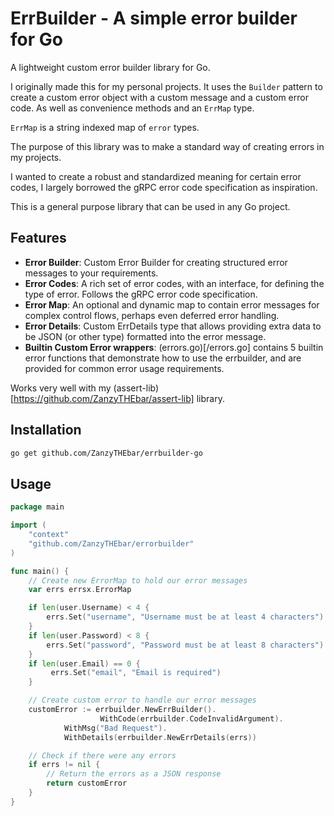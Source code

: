 # ErrBuilder - A simple error builder for Go

A lightweight custom error builder library for Go.

I originally made this for my personal projects. It uses the `Builder` pattern to create a custom error object with a custom message and a custom error code. As well as convenience methods and an `ErrMap` type. 

`ErrMap` is a string indexed map of `error` types.

The purpose of this library was to make a standard way of creating errors in my projects. 

I wanted to create a robust and standardized meaning for certain error codes, I largely borrowed the gRPC error code specification as inspiration.

This is a general purpose library that can be used in any Go project.

## Features

- **Error Builder**: Custom Error Builder for creating structured error messages to your requirements.
- **Error Codes**: A rich set of error codes, with an interface, for defining the type of error. Follows the gRPC error code specification.
- **Error Map**: An optional and dynamic map to contain error messages for complex control flows, perhaps even deferred error handling.
- **Error Details**: Custom ErrDetails type that allows providing extra data to be JSON (or other type) formatted into the error message.
- **Builtin Custom Error wrappers**: (errors.go)[/errors.go] contains 5 builtin error functions that demonstrate how to use the errbuilder, and are provided for common error usage requirements.

Works very well with my (assert-lib)[https://github.com/ZanzyTHEbar/assert-lib] library.

## Installation

```bash
go get github.com/ZanzyTHEbar/errbuilder-go
```

## Usage

```go
package main

import (
    "context"
    "github.com/ZanzyTHEbar/errorbuilder"
)

func main() {
    // Create new ErrorMap to hold our error messages
    var errs errsx.ErrorMap

    if len(user.Username) < 4 {
	    errs.Set("username", "Username must be at least 4 characters")
    }
    if len(user.Password) < 8 {
	    errs.Set("password", "Password must be at least 8 characters")
    }
    if len(user.Email) == 0 {
	     errs.Set("email", "Email is required")
    }

    // Create custom error to handle our error messages
    customError := errbuilder.NewErrBuilder().
                    WithCode(errbuilder.CodeInvalidArgument).
		    WithMsg("Bad Request").
		    WithDetails(errbuilder.NewErrDetails(errs))

    // Check if there were any errors
    if errs != nil {
	    // Return the errors as a JSON response
	    return customError
    }
}
```
